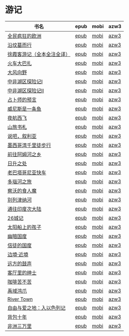# 游记

| 书名 | epub | mobi | azw3 |
| --- | --- | --- | --- |
| [全民疯狂的欧洲](http://ct.dalanmei.com/f/31084289-571714822-52ada5) | [epub](http://ct.dalanmei.com/f/31084289-571714822-52ada5) | [mobi](http://ct.dalanmei.com/f/31084289-572113954-e59de2) | [azw3](http://ct.dalanmei.com/f/31084289-572122781-804bf0) |
| [沿坟墓而行](http://ct.dalanmei.com/f/31084289-571709154-95b341) | [epub](http://ct.dalanmei.com/f/31084289-571709154-95b341) | [mobi](http://ct.dalanmei.com/f/31084289-572115233-d40633) | [azw3](http://ct.dalanmei.com/f/31084289-572136577-6978a8) |
| [徐霞客游记（全本全注全译）](http://ct.dalanmei.com/f/31084289-571708391-33c0c0) | [epub](http://ct.dalanmei.com/f/31084289-571708391-33c0c0) | [mobi](http://ct.dalanmei.com/f/31084289-572115437-b78f08) | [azw3](http://ct.dalanmei.com/f/31084289-572137360-a2ebd1) |
| [火车大巴扎](http://ct.dalanmei.com/f/31084289-571662498-91f489) | [epub](http://ct.dalanmei.com/f/31084289-571662498-91f489) | [mobi](http://ct.dalanmei.com/f/31084289-572116762-29bed2) | [azw3](http://ct.dalanmei.com/f/31084289-572176994-f26e5e) |
| [大风向野](http://ct.dalanmei.com/f/31084289-571626988-0cd9da) | [epub](http://ct.dalanmei.com/f/31084289-571626988-0cd9da) | [mobi](http://ct.dalanmei.com/f/31084289-572129074-37ec2e) | [azw3](http://ct.dalanmei.com/f/31084289-572189033-465409) |
| [中非湖区探险记Ⅰ](http://ct.dalanmei.com/f/31084289-571529058-b7c97b) | [epub](http://ct.dalanmei.com/f/31084289-571529058-b7c97b) | [mobi](http://ct.dalanmei.com/f/31084289-571793835-8453e8) | [azw3](http://ct.dalanmei.com/f/31084289-572194443-c81df5) |
| [中非湖区探险记Ⅱ](http://ct.dalanmei.com/f/31084289-571529096-97376d) | [epub](http://ct.dalanmei.com/f/31084289-571529096-97376d) | [mobi](http://ct.dalanmei.com/f/31084289-571793844-45a288) | [azw3](http://ct.dalanmei.com/f/31084289-572194444-46348c) |
| [占卜师的预言](http://ct.dalanmei.com/f/31084289-571534097-7d9a3e) | [epub](http://ct.dalanmei.com/f/31084289-571534097-7d9a3e) | [mobi](http://ct.dalanmei.com/f/31084289-571803826-b1f4d2) | [azw3](http://ct.dalanmei.com/f/31084289-572195422-2ad99b) |
| [威尼斯是一条鱼](http://ct.dalanmei.com/f/31084289-571534716-b39e4e) | [epub](http://ct.dalanmei.com/f/31084289-571534716-b39e4e) | [mobi](http://ct.dalanmei.com/f/31084289-571804703-1fe989) | [azw3](http://ct.dalanmei.com/f/31084289-572195530-3a779d) |
| [夜航西飞](http://ct.dalanmei.com/f/31084289-571536493-d3722b) | [epub](http://ct.dalanmei.com/f/31084289-571536493-d3722b) | [mobi](http://ct.dalanmei.com/f/31084289-571804933-42f693) | [azw3](http://ct.dalanmei.com/f/31084289-572195572-45edf8) |
| [山旅书札](http://ct.dalanmei.com/f/31084289-571537375-152914) | [epub](http://ct.dalanmei.com/f/31084289-571537375-152914) | [mobi](http://ct.dalanmei.com/f/31084289-571805778-6d32c0) | [azw3](http://ct.dalanmei.com/f/31084289-572195785-e5186a) |
| [说吧，叙利亚](http://ct.dalanmei.com/f/31084289-571537899-4e8836) | [epub](http://ct.dalanmei.com/f/31084289-571537899-4e8836) | [mobi](http://ct.dalanmei.com/f/31084289-571806221-89c12f) | [azw3](http://ct.dalanmei.com/f/31084289-572195872-f48a6c) |
| [墨西哥湾千里徒步行](http://ct.dalanmei.com/f/31084289-571538452-90a08a) | [epub](http://ct.dalanmei.com/f/31084289-571538452-90a08a) | [mobi](http://ct.dalanmei.com/f/31084289-571806566-5c04ed) | [azw3](http://ct.dalanmei.com/f/31084289-572195928-be86ad) |
| [前往阿姆河之乡](http://ct.dalanmei.com/f/31084289-571538709-2d3f0d) | [epub](http://ct.dalanmei.com/f/31084289-571538709-2d3f0d) | [mobi](http://ct.dalanmei.com/f/31084289-571806827-27670b) | [azw3](http://ct.dalanmei.com/f/31084289-572195952-9e1803) |
| [日升之处](http://ct.dalanmei.com/f/31084289-571538932-46599e) | [epub](http://ct.dalanmei.com/f/31084289-571538932-46599e) | [mobi](http://ct.dalanmei.com/f/31084289-571807031-9bae74) | [azw3](http://ct.dalanmei.com/f/31084289-572195989-8f9bc4) |
| [老巴塔哥尼亚快车](http://ct.dalanmei.com/f/31084289-571539479-0a1e3b) | [epub](http://ct.dalanmei.com/f/31084289-571539479-0a1e3b) | [mobi](http://ct.dalanmei.com/f/31084289-571807310-50e9ac) | [azw3](http://ct.dalanmei.com/f/31084289-572196094-859284) |
| [多瑙河之旅](http://ct.dalanmei.com/f/31084289-571540388-4a76d2) | [epub](http://ct.dalanmei.com/f/31084289-571540388-4a76d2) | [mobi](http://ct.dalanmei.com/f/31084289-571808032-6d3fa2) | [azw3](http://ct.dalanmei.com/f/31084289-572196191-369e5c) |
| [察沃的食人魔](http://ct.dalanmei.com/f/31084289-571541016-56fb5c) | [epub](http://ct.dalanmei.com/f/31084289-571541016-56fb5c) | [mobi](http://ct.dalanmei.com/f/31084289-571808797-55b936) | [azw3](http://ct.dalanmei.com/f/31084289-572196259-2dc185) |
| [别列津纳河](http://ct.dalanmei.com/f/31084289-571542981-28bd1b) | [epub](http://ct.dalanmei.com/f/31084289-571542981-28bd1b) | [mobi](http://ct.dalanmei.com/f/31084289-571812939-62436a) | [azw3](http://ct.dalanmei.com/f/31084289-572196481-95b6c5) |
| [通往印度次大陆](http://ct.dalanmei.com/f/31084289-571549308-8ac51a) | [epub](http://ct.dalanmei.com/f/31084289-571549308-8ac51a) | [mobi](http://ct.dalanmei.com/f/31084289-571828017-370bae) | [azw3](http://ct.dalanmei.com/f/31084289-572200049-d3066b) |
| [26城记](http://ct.dalanmei.com/f/31084289-571549344-f0f75c) | [epub](http://ct.dalanmei.com/f/31084289-571549344-f0f75c) | [mobi](http://ct.dalanmei.com/f/31084289-571829632-a0e3b9) | [azw3](http://ct.dalanmei.com/f/31084289-572200089-be1cb5) |
| [太阳船上的孩子](http://ct.dalanmei.com/f/31084289-571551798-e9abf8) | [epub](http://ct.dalanmei.com/f/31084289-571551798-e9abf8) | [mobi](http://ct.dalanmei.com/f/31084289-571878415-6cafbb) | [azw3](http://ct.dalanmei.com/f/31084289-572202400-a0dfc9) |
| [幽暗国度](http://ct.dalanmei.com/f/31084289-571552252-09c5b1) | [epub](http://ct.dalanmei.com/f/31084289-571552252-09c5b1) | [mobi](http://ct.dalanmei.com/f/31084289-571880730-85b88b) | [azw3](http://ct.dalanmei.com/f/31084289-572202557-0ab8da) |
| [信徒的国度](http://ct.dalanmei.com/f/31084289-571553495-77ddc1) | [epub](http://ct.dalanmei.com/f/31084289-571553495-77ddc1) | [mobi](http://ct.dalanmei.com/f/31084289-571884588-3c4a68) | [azw3](http://ct.dalanmei.com/f/31084289-572202800-eb4792) |
| [边境·近境](http://ct.dalanmei.com/f/31084289-571562790-35f453) | [epub](http://ct.dalanmei.com/f/31084289-571562790-35f453) | [mobi](http://ct.dalanmei.com/f/31084289-572010006-9224a1) | [azw3](http://ct.dalanmei.com/f/31084289-571911046-f5294f) |
| [远方的鼓声](http://ct.dalanmei.com/f/31084289-571615713-7d22b0) | [epub](http://ct.dalanmei.com/f/31084289-571615713-7d22b0) | [mobi](http://ct.dalanmei.com/f/31084289-571732773-517cae) | [azw3](http://ct.dalanmei.com/f/31084289-571912668-6de92d) |
| [客厅里的绅士](http://ct.dalanmei.com/f/31084289-571536918-d1460f) | [epub](http://ct.dalanmei.com/f/31084289-571536918-d1460f) | [mobi](http://ct.dalanmei.com/f/31084289-571805107-4f3b52) | [azw3](http://ct.dalanmei.com/f/31084289-571991433-526558) |
| [咖啡苦不苦](http://ct.dalanmei.com/f/31084289-571545414-0fa6db) | [epub](http://ct.dalanmei.com/f/31084289-571545414-0fa6db) | [mobi](http://ct.dalanmei.com/f/31084289-571815377-0ba2c0) | [azw3](http://ct.dalanmei.com/f/31084289-572017787-2918ae) |
| [禹域鸿爪](None) | [epub](None) | [mobi](None) | [azw3](None) |
| [River Town](http://ct.dalanmei.com/f/31084289-571556141-ca62b6) | [epub](http://ct.dalanmei.com/f/31084289-571556141-ca62b6) | [mobi](http://ct.dalanmei.com/f/31084289-571912647-c19978) | [azw3](http://ct.dalanmei.com/f/31084289-572073152-888539) |
| [自由与爱之地：入以色列记](http://ct.dalanmei.com/f/31084289-571507645-a94a80) | [epub](http://ct.dalanmei.com/f/31084289-571507645-a94a80) | [mobi](http://ct.dalanmei.com/f/31084289-571775808-7d271a) | [azw3](http://ct.dalanmei.com/f/31084289-571876019-1376f9) |
| [背包十年](http://ct.dalanmei.com/f/31084289-595858170-01fe34) | [epub](http://ct.dalanmei.com/f/31084289-595858170-01fe34) | [mobi](http://ct.dalanmei.com/f/31084289-595860240-d2d60c) | [azw3](http://ct.dalanmei.com/f/31084289-595860153-2b7fb8) |
| [非洲三万里](http://ct.dalanmei.com/f/31084289-571455326-db1586) | [epub](http://ct.dalanmei.com/f/31084289-571455326-db1586) | [mobi](http://ct.dalanmei.com/f/31084289-571787906-d01030) | [azw3](http://ct.dalanmei.com/f/31084289-571888905-0b10f0) |
